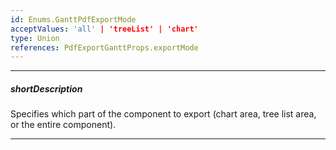 ```yaml
---
id: Enums.GanttPdfExportMode
acceptValues: 'all' | 'treeList' | 'chart'
type: Union
references: PdfExportGanttProps.exportMode
---
```

---
##### shortDescription
Specifies which part of the component to export (chart area, tree list area, or the entire component).

---
